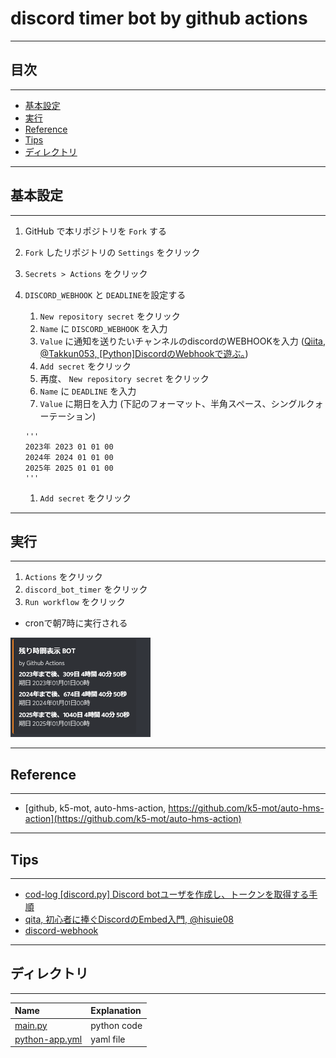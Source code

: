 # discord timer bot by github actions

---
## 目次
---

* [基本設定](#基本設定)
* [実行](#実行)
* [Reference](#reference)
* [Tips](#tips)
* [ディレクトリ](#ディレクトリ)

---
## 基本設定
---
1. GitHub で本リポジトリを `Fork` する
1. `Fork` したリポジトリの `Settings` をクリック
1. `Secrets > Actions` をクリック
1. `DISCORD_WEBHOOK` と `DEADLINE`を設定する
    1. `New repository secret` をクリック
    1. `Name` に `DISCORD_WEBHOOK` を入力
    1. `Value` に通知を送りたいチャンネルのdiscordのWEBHOOKを入力 ([Qiita, @Takkun053, [Python]DiscordのWebhookで遊ぶ。](https://qiita.com/Takkun053/items/88e2d86838f711fda7e5))
    1. `Add secret` をクリック
    2. 再度、 `New repository secret` をクリック
    3. `Name` に `DEADLINE` を入力
    4. `Value` に期日を入力 (下記のフォーマット、半角スペース、シングルクォーテーション)

    ~~~
    '''
    2023年 2023 01 01 00
    2024年 2024 01 01 00
    2025年 2025 01 01 00
    '''
    ~~~
    1. `Add secret` をクリック

---
## 実行
---
1. `Actions` をクリック
1. `discord_bot_timer` をクリック
1. `Run workflow` をクリック
- cronで朝7時に実行される

![スクリーンショット](./pic/discord_.screenshot.png) 

---
## Reference
---
- [github, k5-mot, auto-hms-action, https://github.com/k5-mot/auto-hms-action](https://github.com/k5-mot/auto-hms-action)

---
## Tips
---
- [cod-log [discord.py] Discord botユーザを作成し、トークンを取得する手順](https://cod-sushi.com/discord-py-token/)
- [qita, 初心者に捧ぐDiscordのEmbed入門, @hisuie08](https://qiita.com/hisuie08/items/5b63924156080694fc81)
- [discord-webhook](https://pypi.org/project/discord-webhook/)
---
##  ディレクトリ
---

|Name|Explanation|
|:-------------|:---|
|[main.py](./main.py) |python code|
|[python-app.yml](./.github/workflows/python-app.yml)|yaml file|
